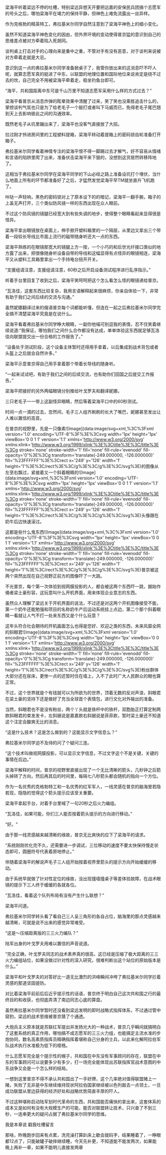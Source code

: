 梁海平听着梁远不停的吐槽，特别梁远异想天开要把远嘉的安保民兵团搞个志愿军的号头之后，哪怕梁海平在竭力的保持平静，但神色上难免流露出一丝异样。

作为克格勃的精英特工，弗拉基米尔同学自然注意到了梁海平神色上的细小变化。

虽然不知道梁海平神色变化的因由，但外界环境的变动使得普京猛的意识到自己的思维差点被对方牵着陷入死胡同。

谈判桌上打击对手的心理向来是重中之重，不管对手有没有恶意，对于谈判来说被对方牵着走就是大忌。

意识到这一点的弗拉基米尔同学准备掀桌子了，我管你放出来的这消息吓不吓人呢，就算志愿军真的挺进了中东，以联盟的地理位置和国际地位来说肯定是绕不过去的坎，自己完全不用被梁海平牵着走，稳坐钓鱼台即可。

“海平，共和国距离中东可是千山万里不知道志愿军采用什么样的方式过去？”

梁海平看普京从消息炸弹的眩晕效果中清醒了过来，笑了笑也没乘胜追击什么的，掌控谈判气氛也只是为了给老毛子一个敲打或者叫下马威而已，免得老毛子尾巴翘到天上去影响彼此之间的沟通效率。

既然老毛子从坑里蹦出来了，梁海平也没客气直接放了大招。

拉过刚才拎进房间里的工程塑料提箱，梁海平转动着提箱上的密码锁齿轮准备打开箱子。

弗拉基米尔同学看着神情专注的梁海平恨不得一脚踢过去才解气，好不容易从情绪和言语的陷阱里爬了出来，准备伏击梁海平来下狠的，没想到这货居然转移阵地了。

这相当于弗拉基米尔同学在梁海平同学的下山必经之路上准备设坑打个埋伏，当什么地面上所有的环节都准备好了之后，才猛然发觉梁海平早TM就坐直升飞机跑了。

咔哒一声轻响，黑色的密码锁对上了原本设下的的暗记，梁海平一翻手腕，箱子的上盖无声打开，三个类似防风镜一样的东西出现在众人眼前。

不过这个防风镜的镜腿已经宽大到有些失调的地步，使得整个眼睛看起来显得很是怪异。

梁海平拿出眼镜放在桌面上，伸手掀开塑料箱里的一个隔层，从里边又拿出三个带着一段较长导线比市面上流行的磁带随身听还大一点的东西。

梁海平熟练的在眼镜那宽大的镜腿上方一按，一个小巧的和后世光纤接口类似的地方露了出来，把很像随身听设备自带的导线和这幅显得有点怪异的眼镜相连，梁海平又从塑料工具箱里拿出一个手持电台扭开开关。

“支援组请注意，支援组请注意，60秒之后开启设备测试程序进行乱序指示。”

听着手台里回复了收到之后，梁海平笑呵呵把这个怎么看怎么怪的眼镜递给普京。

“瓦洛佳，这套东西比较复杂，我用言语解释起来很麻烦，你亲自体验一下，非常有助于我们之间后续的交流与沟通。”

虽然妮娜翻译过来的俄语普京每个词都能听懂，但连在一起之后弗拉基米尔同学完全搞不清楚梁海平究竟是在说什么。

梁海平看着弗拉基米尔同学睁大眼睛，一副你他喵可别逗我的表情，忍不住笑着继续说道:“我保证，哪怕我们之间什么合作都没有达成，单单体验这东西就足够瓦洛佳向联盟提交出一份合格的工作报告了。”

“设备处于测试阶段，这个设备主体暂时还得用手拿着，以后集成到战术背包或者头盔上之后就会自然许多。”

梁海平示意普京得自己用手拿着那个带着长导线的随身听。

“一起来试试吧，有助于我们之间的后续交流，也有助你们回国之后提交工作报告。”

梁海平把接好的另外两幅眼镜分别推给叶戈罗夫和翻译妮娜。

三只老毛子一一带上这副怪异眼睛，然后等着梁海平口中的60秒测试。

时间一点一滴的过去，忽然间，毛子三人组齐刷刷的长大了嘴巴，妮娜甚至发出让人难以置信的高音。

在普京的视野里，先是一只像素![Image](data:image/svg+xml,%3C%3Fxml version='1.0' encoding='UTF-8'%3F%3E%3Csvg width='1px' height='1px' viewBox='0 0 1 1' version='1.1' xmlns='http://www.w3.org/2000/svg' xmlns:xlink='http://www.w3.org/1999/xlink'%3E%3Ctitle%3E%3C/title%3E%3Cg stroke='none' stroke-width='1' fill='none' fill-rule='evenodd' fill-opacity='0'%3E%3Cg transform='translate(-249.000000, -126.000000)' fill='%23FFFFFF'%3E%3Crect x='249' y='126' width='1' height='1'%3E%3C/rect%3E%3C/g%3E%3C/g%3E%3C/svg%3E)的图像从左至右飘过，紧接着又一个斜着眼睛的![Image](data:image/svg+xml,%3C%3Fxml version='1.0' encoding='UTF-8'%3F%3E%3Csvg width='1px' height='1px' viewBox='0 0 1 1' version='1.1' xmlns='http://www.w3.org/2000/svg' xmlns:xlink='http://www.w3.org/1999/xlink'%3E%3Ctitle%3E%3C/title%3E%3Cg stroke='none' stroke-width='1' fill='none' fill-rule='evenodd' fill-opacity='0'%3E%3Cg transform='translate(-249.000000, -126.000000)' fill='%23FFFFFF'%3E%3Crect x='249' y='126' width='1' height='1'%3E%3C/rect%3E%3C/g%3E%3C/g%3E%3C/svg%3E)头像跟在奶牛后边快速滚过。

这都是些什么鬼东西![Image](data:image/svg+xml,%3C%3Fxml version='1.0' encoding='UTF-8'%3F%3E%3Csvg width='1px' height='1px' viewBox='0 0 1 1' version='1.1' xmlns='http://www.w3.org/2000/svg' xmlns:xlink='http://www.w3.org/1999/xlink'%3E%3Ctitle%3E%3C/title%3E%3Cg stroke='none' stroke-width='1' fill='none' fill-rule='evenodd' fill-opacity='0'%3E%3Cg transform='translate(-249.000000, -126.000000)' fill='%23FFFFFF'%3E%3Crect x='249' y='126' width='1' height='1'%3E%3C/rect%3E%3C/g%3E%3C/g%3E%3C/svg%3E)普京被这两个突然出现在自己视野正前方的图像吓了一大跳。

不光普京，每个第一次体验到视网膜投影的人，都会被这两个东西吓一跳，据始作俑者梁土豪形容，这玩意叫什么开机界面，用来体现企业意志的东西。

虽然众人理解了梁远关于开机界面的说法，不过还是对这两个开机图像接受不能，第一个奶牛还能勉强和项目的名称奶牛产后运动系统挂上点边，第二个那个斜着眼睛一看就让人气不打一处来东西又是个什么玩意？

这年头符合社会期待的开机画面怎么也得是您好、欢迎之类的东西，未来风靡全网的斜眼君![Image](data:image/svg+xml,%3C%3Fxml version='1.0' encoding='UTF-8'%3F%3E%3Csvg width='1px' height='1px' viewBox='0 0 1 1' version='1.1' xmlns='http://www.w3.org/2000/svg' xmlns:xlink='http://www.w3.org/1999/xlink'%3E%3Ctitle%3E%3C/title%3E%3Cg stroke='none' stroke-width='1' fill='none' fill-rule='evenodd' fill-opacity='0'%3E%3Cg transform='translate(-249.000000, -126.000000)' fill='%23FFFFFF'%3E%3Crect x='249' y='126' width='1' height='1'%3E%3C/rect%3E%3C/g%3E%3C/g%3E%3C/svg%3E)粉丝群体大部分还在尿床，更惨一点的还暂时住在墙上，入不了此时广大人民群众的眼也算正常。

不过，这个世界就是个有钱就可以为所欲为的世界，顶着无数的反对声浪，斜眼君在梁土豪的坚持下还是做好了充当全球首个表情包，进行文化对外输出的准备。

当然，斜眼君也不是没有粉丝，两个丫头就是铁杆中的铁杆，双胞胎正打算定制两款斜眼君的束发发卡，左斜据说是嘉嘉款右斜据说是菲菲款，暂时梁土豪还不知道这个注定会酸爽无比的消息。

“这是什么技术？这是怎么做到的？这能显示文字信息么？”

弗拉基米尔同学迫不及待的问了个疑问三连。

“这个技术叫做视网膜投影，可以显示文字信息，不过文字这个不是关键，关键的事情在后边。”

梁海平解释的时间，普京的视野里直接出现了一个无比清晰的箭头，几秒钟之后箭头掉转了方向，然后再其后的时间里，每隔七八秒箭头都会随机的指向一个方位。

作为一名优秀的克格勃特工和一名优秀的红军军人，一线灵感在普京的脑海里若隐若现，隐隐的觉得这个箭头提示应该至关重要。

梁海平拿起手台，对着手台里喊了一句20秒之后火力编组。

“瓦洛佳，如果可能，你们三人能否按着箭头提示的方向进行移动。”

“好。"

由于那一线灵感越来越清晰的缘故，普京无比爽快的应下了梁海平的请求。

“系统刚刚优化完不久，还需要进一步调试，三位移动的速度不要太快保持慢走状态即可，圆圈符号代表着原地停止。”

伴随着梁海平的解说声毛子三人组开始按着视界里箭头的提示方向开始缓缓的移动。

由于系统早就做了针对性定位的缘故，没出现撞墙撞桌子等差体验故障，在战术眼镜的提示下三人终于缓缓的各就各位。

“瓦洛佳，看着这个队列布局有没有产生什么联想？”

梁海平问道。

弗拉基米尔同学转头看了看自己三人呈三角形的各自占位，脑海里的那点灵感越来越清晰，可就是说不出来的感觉异常难受。

“这是～压缩距离版的三三火力编队？”

陆军出身的叶戈罗夫用难以置信的声音说道。

“完全正确，叶戈罗夫同志的战术素养真的很高，这已经是压缩了极大距离的三三火力编组站位，如果没做过针对性的深入研究，很难判断出这个站位的原始版本是什么。”

梁海平和叶戈罗夫的对答好比一道无比激烈的洪峰瞬间冲垮了弗拉基米尔同学拦着灵感的那道坚固提防。

对比着梁海平前前后后近乎提示性的话语，普京终于明白自己这次共和国之行的最终目的和收获，也彻底弄清了南边同志心底的算盘。

虽然弗拉基米尔同学暂时还没看到梁远发明的即时战略式指挥体系，不过通过管中窥豹，梁远的战术思维被普京猜了个通透。

大炮兵主义原本就是苏联红军提出并发扬光大的一种战术，普京几乎瞬间就搞明白了这套系统的真正作用，哪怕搞不成志愿军的三三火力组，也能搞定主流水准的步炮协同，数名高素质指挥员精确指挥着堪称自己分身的士兵，以此来化解阿拉伯军队战术执行水准极为低下的桎梏。

什么志愿军完全是个提示性的幌子，共和国在中东没有军事顾问的存在，联盟在中东的军事顾问可以说要多少有多少，打一场完全能体现出苏联指挥官战术意图的中东战争又会是一个怎么样的结局。

一想到这里普京不得不承认共和国出了一手好牌，这个几率绝对值得联盟赌上一赌，失败了无非是中东继续维持现状阿拉伯国家继续被以色列敲去一点领土，一旦成功联盟从里边获得的经济好处和战略优势简直丰厚的吓人。

不过这种堪称启动陆军划时代革命的东西，共和国能否痛快的拿出来，这套体系的成本又是如何有没有大规模生产的可能，能否对联盟转让技术，只兴奋了不到三秒，一连串更大的疑问占据了弗拉基米尔同学的思维。

我是本章说 戳我吐槽留言

那啥，昨晚跑步回来有点累，洗完澡打算趴床上歇会就码字，结果睡着了，一睁眼都12点了，只能破罐子破摔继续睡，今天先补更，不知道能不能发两次，如果能晚上再补一章，如果不能明儿直接发两章